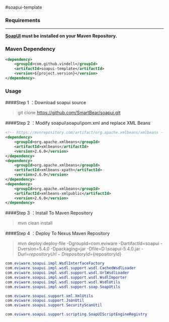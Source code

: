 #soapui-template

### Requirements
------------
**[SoapUI](https://github.com/SmartBear/soapui) must be installed on your Maven Repository.**

### Maven Dependency

``` xml
<dependency>
	<groupId>com.github.vindell</groupId>
	<artifactId>soapui-template</artifactId>
	<version>${project.version}</version>
</dependency>
```

### Usage

####Step 1 ：Download soapui source

> git clone https://github.com/SmartBear/soapui.git

####Step 2 ：Modify soapui\soapui\pom.xml and replace XML Beans

```xml
<!-- https://mvnrepository.com/artifact/org.apache.xmlbeans/xmlbeans -->
<dependency>
	<groupId>org.apache.xmlbeans</groupId>
	<artifactId>xmlbeans</artifactId>
	<version>2.6.0</version>
</dependency>
<dependency>
	<groupId>org.apache.xmlbeans</groupId>
	<artifactId>xmlbeans-xpath</artifactId>
	<version>2.6.0</version>
</dependency>
<dependency>
	<groupId>org.apache.xmlbeans</groupId>
	<artifactId>xmlbeans-xmlpublic</artifactId>
	<version>2.6.0</version>
</dependency>
```

####Step 3 ：Install To Maven Repository

> mvn clean install

####Step 4 ：Deploy To Nexus Maven Repository

> mvn deploy:deploy-file -DgroupId=com.eviware -DartifactId=soapui -Dversion=5.4.0 -Dpackaging=jar -Dfile=D:\soapui-5.4.0.jar -Durl=${repositoryUrl} -DrepositoryId=${repositoryId}

```java
com.eviware.soapui.impl.WsdlInterfaceFactory
com.eviware.soapui.impl.wsdl.support.wsdl.CachedWsdlLoader
com.eviware.soapui.impl.wsdl.support.wsdl.UrlWsdlLoader
com.eviware.soapui.impl.wsdl.support.wsdl.WsdlImporter
com.eviware.soapui.impl.wsdl.support.wsdl.WsdlUtils
com.eviware.soapui.impl.wsdl.support.soap.SoapUtils

com.eviware.soapui.support.xml.XmlUtils
com.eviware.soapui.support.JsonUtil
com.eviware.soapui.support.SecurityScanUtil

com.eviware.soapui.support.scripting.SoapUIScriptEngineRegistry
```
